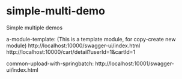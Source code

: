 # simple-multi-demo
Simple multiple demos

a-module-template: (This is a template module, for copy-create new module)
http://localhost:10000/swagger-ui/index.html
http://localhost:10000/cart/detail?userId=1&cartId=1

common-upload-with-springbatch:
http://localhost:10001/swagger-ui/index.html

